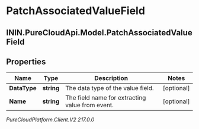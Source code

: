 # PatchAssociatedValueField

## ININ.PureCloudApi.Model.PatchAssociatedValueField

## Properties

|Name | Type | Description | Notes|
|------------ | ------------- | ------------- | -------------|
| **DataType** | **string** | The data type of the value field. | [optional] |
| **Name** | **string** | The field name for extracting value from event. | [optional] |



_PureCloudPlatform.Client.V2 217.0.0_
